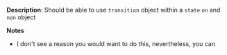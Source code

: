 __Description__: Should be able to use `transition` object within a `state` `on` and `non` object

__Notes__

+ I don't see a reason you would want to do this, nevertheless, you can